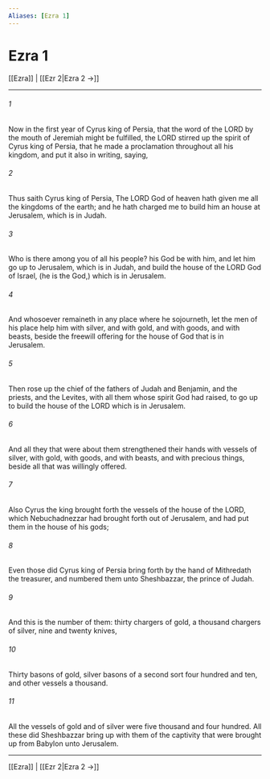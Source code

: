 ```yaml
---
Aliases: [Ezra 1]
---
```

# Ezra 1

[[Ezra]] | [[Ezr 2|Ezra 2 →]]
***



###### 1 
Now in the first year of Cyrus king of Persia, that the word of the LORD by the mouth of Jeremiah might be fulfilled, the LORD stirred up the spirit of Cyrus king of Persia, that he made a proclamation throughout all his kingdom, and put it also in writing, saying, 

###### 2 
Thus saith Cyrus king of Persia, The LORD God of heaven hath given me all the kingdoms of the earth; and he hath charged me to build him an house at Jerusalem, which is in Judah. 

###### 3 
Who is there among you of all his people? his God be with him, and let him go up to Jerusalem, which is in Judah, and build the house of the LORD God of Israel, (he is the God,) which is in Jerusalem. 

###### 4 
And whosoever remaineth in any place where he sojourneth, let the men of his place help him with silver, and with gold, and with goods, and with beasts, beside the freewill offering for the house of God that is in Jerusalem. 

###### 5 
Then rose up the chief of the fathers of Judah and Benjamin, and the priests, and the Levites, with all them whose spirit God had raised, to go up to build the house of the LORD which is in Jerusalem. 

###### 6 
And all they that were about them strengthened their hands with vessels of silver, with gold, with goods, and with beasts, and with precious things, beside all that was willingly offered. 

###### 7 
Also Cyrus the king brought forth the vessels of the house of the LORD, which Nebuchadnezzar had brought forth out of Jerusalem, and had put them in the house of his gods; 

###### 8 
Even those did Cyrus king of Persia bring forth by the hand of Mithredath the treasurer, and numbered them unto Sheshbazzar, the prince of Judah. 

###### 9 
And this is the number of them: thirty chargers of gold, a thousand chargers of silver, nine and twenty knives, 

###### 10 
Thirty basons of gold, silver basons of a second sort four hundred and ten, and other vessels a thousand. 

###### 11 
All the vessels of gold and of silver were five thousand and four hundred. All these did Sheshbazzar bring up with them of the captivity that were brought up from Babylon unto Jerusalem.

***
[[Ezra]] | [[Ezr 2|Ezra 2 →]]
